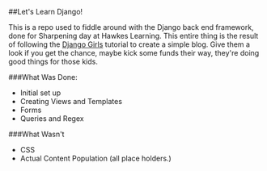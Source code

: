 ##Let's Learn Django!

This is a repo used to fiddle around with the Django back end framework, done for Sharpening day at Hawkes Learning.
This entire thing is the result of following the [Django Girls](https://djangogirls.org/) tutorial to create a simple blog. Give them a look if you get the chance, maybe kick some funds their way, they're doing good things for those kids.

###What Was Done:
* Initial set up
* Creating Views and Templates
* Forms
* Queries and Regex


###What Wasn't
* CSS
* Actual Content Population (all place holders.)